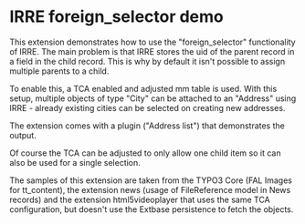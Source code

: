 IRRE foreign_selector demo
==========================

This extension demonstrates how to use the "foreign_selector" functionality of IRRE. The main problem is that
IRRE stores the uid of the parent record in a field in the child record. This is why by default it isn't possible
to assign multiple parents to a child.

To enable this, a TCA enabled and adjusted mm table is used. With this setup, multiple objects of type "City"
can be attached to an "Address" using IRRE - already existing cities can be selected on creating new addresses.

The extension comes with a plugin ("Address list") that demonstrates the output.

Of course the TCA can be adjusted to only allow one child item so it can also be used for a single selection.

The samples of this extension are taken from the TYPO3 Core (FAL Images for tt_content), the extension news
(usage of FileReference model in News records) and the extension html5videoplayer that uses the same TCA
configuration, but doesn't use the Extbase persistence to fetch the objects.
